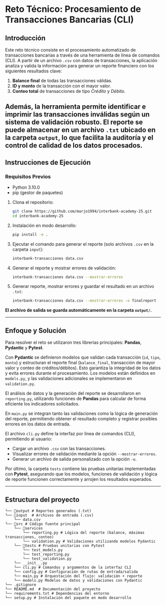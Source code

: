 # Reto Técnico: Procesamiento de Transacciones Bancarias (CLI)

## Introducción

Este reto técnico consiste en el procesamiento automatizado de transacciones bancarias a través de una herramienta de línea de comandos (CLI). A partir de un archivo `.csv` con datos de transacciones, la aplicación analiza y valida la información para generar un reporte financiero con los siguientes resultados clave:

1. **Balance final** de todas las transacciones válidas.
2. **ID y monto** de la transacción con el mayor valor.
3. **Conteo total** de transacciones de tipo *Crédito* y *Débito*.

Además, la herramienta permite identificar e imprimir las transacciones inválidas según un sistema de validación robusto. El reporte se puede almacenar en un archivo `.txt` ubicado en la carpeta `output`, lo que facilita la auditoría y el control de calidad de los datos procesados.
---

## Instrucciones de Ejecución  

### Requisitos Previos  

- Python 3.10.0  
- pip (gestor de paquetes)  

1. Clona el repositorio:  
   ```bash
   git clone https://github.com/marjo1994/interbank-academy-25.git
   cd interbank-academy-25

3. Instalación en modo desarrollo:
   ```bash
   pip install -e .

4. Ejecutar el comando para generar el reporte (solo archivos `.csv` en la carpeta `input`):
   ```bash
   interbank-transacciones data.csv

5. Generar el reporte y mostrar errores de validación:
   ```bash
   interbank-transacciones data.csv --mostrar-errores

5. Generar reporte, mostrar errores y guardar el resultado en un archivo `.txt`:
   ```bash
   interbank-transacciones data.csv --mostrar-errores -o finalreport

**El archivo de salida se guarda automáticamente en la carpeta `output/`.**

---

## Enfoque y Solución

Para resolver el reto se utilizaron tres librerías principales: **Pandas**, **Pydantic** y **Pytest**.

Con **Pydantic** se definieron modelos que validan cada transacción (`id`, `tipo`, `monto`) y estructuran el reporte final (`balance_final`, transacción de mayor valor y conteo de créditos/débitos). Esto garantiza la integridad de los datos y evita errores durante el procesamiento. Los modelos están definidos en `models.py`, y las validaciones adicionales se implementaron en `validation.py`.

El análisis de datos y la generación del reporte se desarrollaron en `reporting.py`, utilizando funciones de **Pandas** para calcular de forma eficiente los indicadores solicitados.

En `main.py` se integran tanto las validaciones como la lógica de generación del reporte, permitiendo obtener el resultado completo y registrar posibles errores en los datos de entrada.

El archivo `cli.py` define la interfaz por línea de comandos (CLI), permitiendo al usuario:
- Cargar un archivo `.csv` con las transacciones.
- Visualizar errores de validación mediante la opción `--mostrar-errores`.
- Generar un archivo de salida personalizado con la opción `-o`.

Por último, la carpeta `tests` contiene las pruebas unitarias implementadas con **Pytest**, asegurando que los modelos, funciones de validación y lógica de reporte funcionen correctamente y arrojen los resultados esperados.

---
## Estructura del proyecto

```
└── 📁output # Reportes generados (.txt)
└── 📁input  # Archivos de entrada (.csv)
    └── data.csv
└── 📁src # Código fuente principal
    └── 📁services
        └── reporting.py # Lógica del reporte (balance, máximas transacciones, conteo)
        └── validation.py # Validaciones utilizando modelos Pydantic 
    └── 📁tests # Pruebas unitarias con Pytest
        └── test_models.py
        └── test_reporting.py
        └── test_validation.py
    └── __init__.py
    └── cli.py # Comandos y argumentos de la interfaz CLI
    └── config.py # Configuración de rutas de entrada/salida
    └── main.py # Orquestación del flujo: validación + reporte
    └── models.py Modelos de datos y validaciones con Pydantic
└── .gitignore
└── README.md  # Documentación del proyecto
└── requirements.txt # Dependencias del entorno
└── setup.py # Instalación del paquete en modo desarrollo
```

